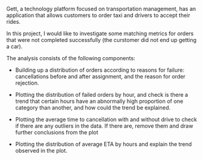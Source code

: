Gett, a technology platform focused on transportation management, has an application that allows customers to order taxi and drivers to accept their rides.

In this project, I would like to investigate some matching metrics for orders that were not completed successfully (the curstomer did not end up getting a car).

The analysis consists of the following components:

- Building up a distribution of orders according to reasons for failure: cancellations before and after assignment, and the reason for order rejection.

- Plotting the distribution of failed orders by hour, and check is there a trend that certain hours have an abnormally high proportion of one category than another, and how could the trend be explained.

- Plotting the average time to cancellation with and without drive to check if there are any outliers in the data. If there are, remove them and draw further conclusions from the plot

- Plotting the distribution of average ETA by hours and explain the trend observed in the plot.
